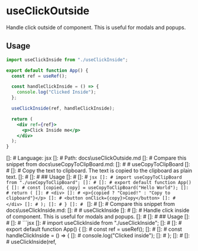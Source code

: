 # useClickOutside

Handle click outside of component. This is useful for modals and popups.

## Usage

```jsx
import useClickInside from "./useClickInside";

export default function App() {
  const ref = useRef();

  const handleClickInside = () => {
    console.log("Clicked Inside");
  };

  useClickInside(ref, handleClickInside);

  return (
    <div ref={ref}>
      <p>Click Inside me</p>
    </div>
  );
}
```

[]: # Language: jsx
[]: # Path: docs\useClickOutside.md
[]: # Compare this snippet from docs\useCopyToClipBoard.md:
[]: # # useCopyToClipBoard
[]: #
[]: # Copy the text to clipboard. The text is copied to the clipboard as plain text.
[]: #
[]: # ## Usage
[]: #
[]: # `jsx []: # import useCopyToClipBoard from "./useCopyToClipBoard"; []: # []: # export default function App() { []: # const [copied, copy] = useCopyToClipBoard("Hello World"); []: # return ( []: # <div> []: # <p>{copied ? "Copied!" : "Copy to clipboard"}</p> []: # <button onClick={copy}>Copy</button> []: # </div> []: # ); []: # } []: # `
[]: #
[]: # Compare this snippet from docs\useClickInside.md:
[]: # # useClickInside
[]: #
[]: # Handle click inside of component. This is useful for modals and popups.
[]: #
[]: # ## Usage
[]: #
[]: # ```jsx
[]: # import useClickInside from "./useClickInside";
[]: #
[]: # export default function App() {
[]: # const ref = useRef();
[]: #
[]: # const handleClickInside = () => {
[]: # console.log("Clicked inside");
[]: # };
[]: #
[]: # useClickInside(ref,

```

```

